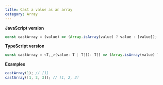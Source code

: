 ```yaml
---
title: Cast a value as an array
category: Array
---
```


**JavaScript version**

```js
const castArray = (value) => (Array.isArray(value) ? value : [value]);
```

**TypeScript version**

```js
const castArray = <T,_>(value: T | T[]): T[] => (Array.isArray(value) ? value : [value]);
```

**Examples**

```js
castArray(1); // [1]
castArray([1, 2, 3]); // [1, 2, 3]
```
